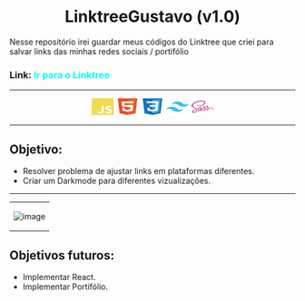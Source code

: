 <h1 align='center'>LinktreeGustavo (v1.0)</h1>
Nesse repositório irei guardar meus códigos do Linktree que criei para salvar links das minhas redes sociais / portifólio

### Link: <a href="https://linktree-gustavo.vercel.app/" target="_blank" style="text-decoration: none; color: cyan;">Ir para o Linktree</a>

<hr>

<div width = '100%' align='center'>
  <img alt="Gustavo-JS" height="30" width="40" src="https://raw.githubusercontent.com/devicons/devicon/master/icons/javascript/javascript-plain.svg">
  <img alt="Gustavo-HTML" height="30" width="40" src="https://raw.githubusercontent.com/devicons/devicon/master/icons/html5/html5-original.svg">
  <img alt="Gustavo-CSS" height="30" width="40" src="https://raw.githubusercontent.com/devicons/devicon/master/icons/css3/css3-original.svg">
  <img alt="Gustavo-TAILWIND" height="30" width="40" src="https://raw.githubusercontent.com/devicons/devicon/master/icons/tailwindcss/tailwindcss-plain.svg">
  <img alt="Gustavo-SASS" height="30" width="40" src="https://raw.githubusercontent.com/devicons/devicon/master/icons/sass/sass-original.svg">
</div>

<hr>

## Objetivo:
- Resolver problema de ajustar links em plataformas diferentes.
- Criar um Darkmode para diferentes vizualizações.

<hr>

<table align='center'>
  <tr align='center'>
       <td align='center'> 
         
![image](https://github.com/Gustavonn07/LinktreeGustavo/assets/84361085/737cf7a1-3324-4800-a325-7ef635ed887b)

         
  </tr>
</table>

## Objetivos futuros:
- Implementar React.
- Implementar Portifólio.
  
